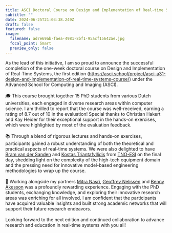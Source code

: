 ```yaml
---
title: ASCI Doctoral Course on Design and Implementation of Real-time Systems
subtitle: ""
date: 2024-06-25T21:03:38.249Z
draft: false
featured: false
image:
  filename: ad7e69ab-faea-4981-8bf1-95acf15642ae.jpg
  focal_point: Smart
  preview_only: false
---
```

As the lead of this initiative, I am so proud to announce the successful completion of the one-week doctoral course on Design and Implementation of Real-Time Systems, the first edition ([](https://lnkd.in/gkMuPj-z)https://asci.school/project/asci-a31-design-and-implementation-of-real-time-systems-course/) under the Advanced School for Computing and Imaging (ASCI). \
\
🎓 This course brought together 15 PhD students from various Dutch universities, each engaged in diverse research areas within computer science. I am thrilled to report that the course was well-received, earning a rating of 8.7 out of 10 in the evaluation! Special thanks to Christian Hakert and Kay Heider for their exceptional support in the hands-on exercises, which were highlighted by most of the evaluation feedback.\
\
📚 Through a blend of rigorous lectures and hands-on exercises, participants gained a robust understanding of both the theoretical and practical aspects of real-time systems. We were also delighted to have [](https://www.linkedin.com/in/ACoAABH-khYBkO5h8MfCs0egoDQ3MeIhqkgOFWU)[Bram van der Sanden](https://www.linkedin.com/in/bramvdsanden/) and [](https://www.linkedin.com/in/ACoAAAdy1OkBPcuGW23Q1p0SuwJdkKUDktYp7nA)[Kostas Triantafyllidis](https://www.linkedin.com/in/kostas-triantafyllidis-435a2635/) from [TNO-ESI](https://www.linkedin.com/company/embedded-systems-innovation-by-tno/) on the final day, shedding light on the complexity of the high-tech equipment domain and the pressing need for innovative model-based engineering methodologies to wrap up the course.\
\
🤝 Working alongside my partners [](https://www.linkedin.com/in/ACoAABXUINUBYWWwpA2kTYKQ-5f60Ig5hFGQB3k)[Mitra Nasri](https://www.linkedin.com/in/mitra-nasri-b31792a2/), [](https://www.linkedin.com/in/ACoAAAJ8ZusBVSeFQzWPUjhaZLXlhoRNMfSxE7M)[Geoffrey Nelissen](https://www.linkedin.com/in/geoffrey-nelissen-177b7411/) and [](https://www.linkedin.com/in/ACoAAAJ5z6IB-uUB1f-6Tcm4GC2vSfqVAb8thAY)[Benny Akesson](https://www.linkedin.com/in/bennyakesson/) was a profoundly rewarding experience. Engaging with the PhD students, exchanging knowledge, and exploring their innovative research areas was enriching for all involved. I am confident that the participants have acquired valuable insights and built strong academic networks that will support their future research endeavors.\
\
Looking forward to the next edition and continued collaboration to advance research and education in real-time systems with you all!